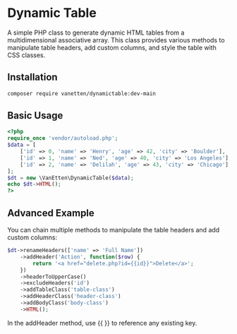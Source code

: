 # Dynamic Table
A simple PHP class to generate dynamic HTML tables from a multidimensional associative array. This class provides various methods to manipulate table headers, add custom columns, and style the table with CSS classes.

## Installation

```bash
composer require vanetten/dynamictable:dev-main
```

## Basic Usage
```php
<?php
require_once 'vendor/autoload.php';
$data = [
    ['id' => 0, 'name' => 'Henry', 'age' => 42, 'city' => 'Boulder'],
    ['id' => 1, 'name' => 'Ned', 'age' => 40, 'city' => 'Los Angeles'],
    ['id' => 2, 'name' => 'Delilah', 'age' => 43, 'city' => 'Chicago'],
];
$dt = new \VanEtten\DynamicTable($data);
echo $dt->HTML();
?>
```

## Advanced Example
You can chain multiple methods to manipulate the table headers and add custom columns:

```php
$dt->renameHeaders(['name' => 'Full Name'])
    ->addHeader('Action', function($row) {
        return '<a href="delete.php?id={{id}}">Delete</a>';
    })
    ->headerToUpperCase()
    ->excludeHeaders('id')
    ->addTableClass('table-class')
    ->addHeaderClass('header-class')
    ->addBodyClass('body-class')
    ->HTML();
```
In the addHeader method, use {{ }} to reference any existing key.
